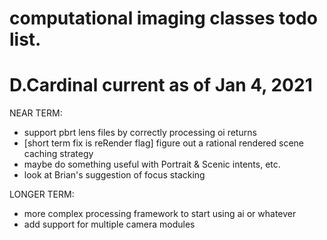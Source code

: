 # computational imaging classes todo list.
# D.Cardinal current as of Jan 4, 2021

NEAR TERM:
* support pbrt lens files by correctly processing oi returns
* [short term fix is reRender flag] 
    figure out a rational rendered scene caching strategy
* maybe do something useful with Portrait & Scenic intents, etc.
* look at Brian's suggestion of focus stacking

LONGER TERM:
* more complex processing framework to start using ai or whatever
* add support for multiple camera modules
